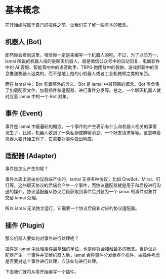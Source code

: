 # 基本概念

在开始编写属于自己的插件之前，让我们先了解一些基本的概念。

## 机器人 (Bot)

即然你会看到这里，相信你一定是来编写一个机器人的吧。不过，为了以防万一，iamai 所说的机器人指的是聊天机器人，就是微信公众号中的自动回复、电商软件中的 AI 客服、智能音响中的语音助手、TRPG 跑团群中的骰娘、游戏群聊中的信息推送机器人这类的，而不是地上跑的小机器人或者工业机械臂之类的东西。

而在 iamai 中，Bot 有着额外的含义，Bot 是 iamai 中最顶层的概念。Bot 类负责了加载配置文件、加载插件和适配器、进行事件分发等。总之，一个聊天机器人就对应着 iamai 中的一个 Bot 对象。

## 事件 (Event)

事件是 iamai 中最基础的概念。一个事件的产生表示有什么和机器人相关的事情发生了，比如，机器人收到了一条私聊或群聊消息、一个好友请求等等。这意味着机器人要开始工作了，它需要对事件做出响应。

## 适配器 (Adapter)

事件是怎么产生的呢？

事件本质上是由协议后端产生的，iamai 支持多种协议，比如 OneBot、Mirai、钉钉等，这些聊天协议的后端会产生一个事件，而协议适配器就是用于和后段进行沟通的媒介。协议适配器从协议后段获取到事件后封装为一个 iamai 的事件对象并交给 iamai 处理。

所以 iamai 无法独立运行，它需要一个协议后段和对应的协议适配器。

## 插件 (Plugin)

那么机器人要如何对事件进行处理呢？

插件是 iamai 中处理事件最基础的单位，也是你将会接触最多的概念。当协议适配器产生一个事件并交给机器人后，iamai 会将事件分发给各个插件，由插件考虑是否要对这个事件进行处理，应该如何进行处理。

下面我们就将从零开始编写一个插件。
